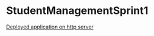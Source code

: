 # StudentManagementSprint1

[Deployed application on http server](https://sohail9649.github.io/StudentManagementSprint2/)